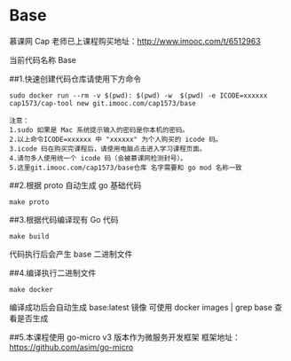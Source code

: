 # Base  
慕课网 Cap 老师已上课程购买地址：http://www.imooc.com/t/6512963

当前代码名称 Base  

##1.快速创建代码仓库请使用下方命令
```
sudo docker run --rm -v $(pwd): $(pwd) -w  $(pwd) -e ICODE=xxxxxx cap1573/cap-tool new git.imooc.com/cap1573/base

注意：
1.sudo 如果是 Mac 系统提示输入的密码是你本机的密码。
2.以上命令ICODE=xxxxxx 中 "xxxxxx" 为个人购买的 icode 码。
3.icode 码在购买完课程后，请使用电脑点击进入学习课程页面。
4.请勿多人使用统一个 icode 码（会被慕课网检测封号）。
5.这里git.imooc.com/cap1573/base仓库 名字需要和 go mod 名称一致
```
 

##2.根据 proto 自动生成 go 基础代码
```
make proto
```

##3.根据代码编译现有 Go 代码  
```
make build
```
代码执行后会产生 base 二进制文件

##4.编译执行二进制文件
```
make docker
```
编译成功后会自动生成 base:latest 镜像
可使用 docker images | grep base 查看是否生成

##5.本课程使用 go-micro v3 版本作为微服务开发框架
框架地址：https://github.com/asim/go-micro


